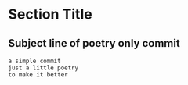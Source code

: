 
# Section Title

## Subject line of poetry only commit

```
a simple commit
just a little poetry
to make it better 
```


